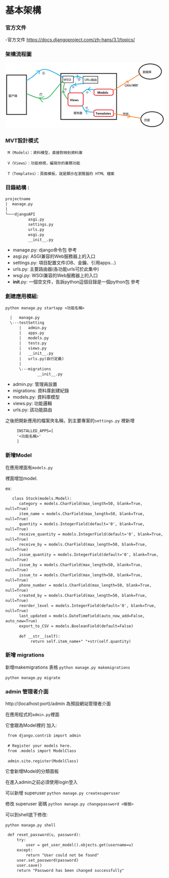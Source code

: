 # 基本架構

### 官方文件

-官方文件  https://docs.djangoproject.com/zh-hans/3.1/topics/

### 架構流程圖

<img src="Django運行架構.png" width="500">

### MVT設計模式

     M（Models）：資料模型，直接對映到資料庫

     V（Views）：功能檢視，編寫你的業務功能

     T（Templates）：頁面模板，就是顯示在瀏覽器的 HTML 檔案


### 目錄結構 :

```
projectname
|  manage.py
|
└───djangoAPI
          asgi.py
          settings.py
          urls.py
          wsgi.py
          __init__.py

```
- manage.py: django命令包 參考
- asgi.py: ASGI兼容的Web服務器上的入口
- settings.py: 項目配置文件(DB、金鑰、引用apps...)
- urls.py: 主要路由器(各功能urls可於此集中)
- wsgi.py: WSGI兼容的Web服務器上的入口
- __init__.py: 一個空文件，告訴python這個目錄是一個python包 參考

### 創建應用模組:

   `python manage.py startapp <功能名稱>`
   
```
  |   manage.py
  \---testSetting
      |   admin.py
      |   apps.py
      |   models.py
      |   tests.py
      |   views.py
      |   __init__.py
      |   urls.py(自行定義)
      |
      \---migrations
              __init__.py
 ```            
- admin.py: 管理員設置
- migrations: 資料庫創建紀錄
- models.py: 資料庫模型
- views.py: 功能邏輯
- urls.py: 該功能路由   

之後把開新應用的檔案夾名稱，到主要專案的`settings.py` 裡新增

         INSTALLED_APPS=[
         '<功能名稱>'
         ]
### 新增Model
   
   在應用裡面有`models.py`
   
   裡面增加model.
   
   ex: 
    
       class Stock(models.Model):
          category = models.CharField(max_length=50, blank=True, null=True)
          item_name = models.CharField(max_length=50, blank=True, null=True)
          quantity = models.IntegerField(default='0', blank=True, null=True)
          receive_quantity = models.IntegerField(default='0', blank=True, null=True)
          receive_by = models.CharField(max_length=50, blank=True, null=True)
          issue_quantity = models.IntegerField(default='0', blank=True, null=True)
          issue_by = models.CharField(max_length=50, blank=True, null=True)
          issue_to = models.CharField(max_length=50, blank=True, null=True)
          phone_number = models.CharField(max_length=50, blank=True, null=True)
          created_by = models.CharField(max_length=50, blank=True, null=True)
          reorder_level = models.IntegerField(default='0', blank=True, null=True)
          last_updated = models.DateTimeField(auto_now_add=False, auto_now=True)
          export_to_CSV = models.BooleanField(default=False)

          def __str__(self):
               return self.item_name+" "+str(self.quantity)

### 新增 migrations 
 新增makemigrations 表格  `python manage.py makemigrations`

`python manage.py migrate`


###  admin 管理者介面

http://(localhost:port)/admin 為預設網站管理者介面

在應用程式的`admin.py`裡面

它會跟為Model裡的 加入:

     from django.contrib import admin

     # Register your models here.
     from .models import ModelClass

     admin.site.register(ModelClass)

它會新增Model的分類面板

在進入admin之前必須使用login登入


可以新增 superuser
`python manage.py createsuperuser`

修改 superuser 密碼
`python manage.py changepassword <帳號>`

可以到shell底下修改:

`python manage.py shell`

     def reset_password(u, password):
         try:
             user = get_user_model().objects.get(username=u)
         except:
             return "User could not be found"
         user.set_password(password)
         user.save()
         return "Password has been changed successfully"
